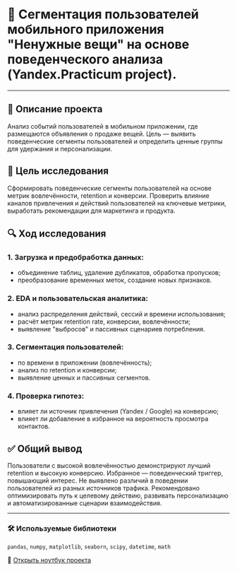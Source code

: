 # 👥 Сегментация пользователей мобильного приложения "Ненужные вещи" на основе поведенческого анализа (Yandex.Practicum project).

---

## 📌 Описание проекта  
Анализ событий пользователей в мобильном приложении, где размещаются объявления о продаже вещей. Цель — выявить поведенческие сегменты пользователей и определить ценные группы для удержания и персонализации.

## 🎯 Цель исследования  
Сформировать поведенческие сегменты пользователей на основе метрик вовлечённости, retention и конверсии. Проверить влияние каналов привлечения и действий пользователей на ключевые метрики, выработать рекомендации для маркетинга и продукта.

## 🔍 Ход исследования

### 1. Загрузка и предобработка данных:
- объединение таблиц, удаление дубликатов, обработка пропусков;
- преобразование временных меток, создание новых признаков.

### 2. EDA и пользовательская аналитика:
- анализ распределения действий, сессий и времени использования;
- расчёт метрик retention rate, конверсии, вовлечённости;
- выявление "выбросов" и пассивных сценариев потребления.

### 3. Сегментация пользователей:
- по времени в приложении (вовлечённость);
- анализ по retention и конверсии;
- выявление ценных и пассивных сегментов.

### 4. Проверка гипотез:
- влияет ли источник привлечения (Yandex / Google) на конверсию;
- влияет ли добавление в избранное на вероятность просмотра контактов.

## ✅ Общий вывод  
Пользователи с высокой вовлечённостью демонстрируют лучший retention и высокую конверсию. Избранное — поведенческий триггер, повышающий интерес. Не выявлено различий в поведении пользователей из разных источников трафика. Рекомендовано оптимизировать путь к целевому действию, развивать персонализацию и автоматизированные сценарии взаимодействия.

---

### 🛠 Используемые библиотеки

`pandas`, `numpy`, `matplotlib`, `seaborn`, `scipy`, `datetime`, `math`

📘 [Открыть ноутбук проекта](https://github.com/AlexEgorova/da-customers-app/blob/main/da-customers-app.ipynb)
